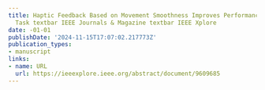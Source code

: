 ```yaml
---
title: Haptic Feedback Based on Movement Smoothness Improves Performance in a Perceptual-Motor
  Task textbar IEEE Journals & Magazine textbar IEEE Xplore
date: -01-01
publishDate: '2024-11-15T17:07:02.217773Z'
publication_types:
- manuscript
links:
- name: URL
  url: https://ieeexplore.ieee.org/abstract/document/9609685
---
```

